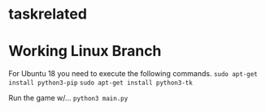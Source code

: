 # taskrelated

# Working Linux Branch
For Ubuntu 18 you need to execute the following commands.
```sudo apt-get install python3-pip```
```sudo apt-get install python3-tk```

Run the game w/...
```python3 main.py```
